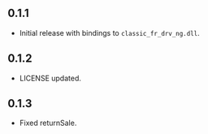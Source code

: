 ## 0.1.1

- Initial release with bindings to `classic_fr_drv_ng.dll`.

## 0.1.2

- LICENSE updated.

## 0.1.3

- Fixed returnSale.
